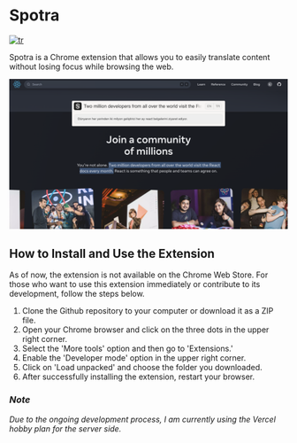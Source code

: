 # Spotra

[![tr](https://img.shields.io/badge/lang-tr-blue.svg)](https://github.com/emirhansirkeci/spotra/blob/main/README-tr.md)

Spotra is a Chrome extension that allows you to easily translate content without losing focus while browsing the web.

![Spotra example screenshot](./spotra.png?raw=true "Spotra")

## How to Install and Use the Extension

As of now, the extension is not available on the Chrome Web Store. For those who want to use this extension immediately or contribute to its development, follow the steps below.

1. Clone the Github repository to your computer or download it as a ZIP file.
2. Open your Chrome browser and click on the three dots in the upper right corner.
3. Select the 'More tools' option and then go to 'Extensions.'
4. Enable the 'Developer mode' option in the upper right corner.
5. Click on 'Load unpacked' and choose the folder you downloaded.
6. After successfully installing the extension, restart your browser.

### _Note_

_Due to the ongoing development process, I am currently using the Vercel hobby plan for the server side._
